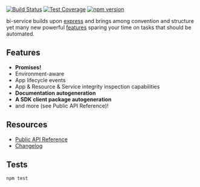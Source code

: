 [![Build Status](https://travis-ci.org/BohemiaInteractive/bi-service.svg?branch=master)](https://travis-ci.org/BohemiaInteractive/bi-service)  [![Test Coverage](https://codeclimate.com/github/BohemiaInteractive/bi-service/badges/coverage.svg)](https://codeclimate.com/github/BohemiaInteractive/bi-service/coverage) [![npm version](https://badge.fury.io/js/bi-service.svg)](https://www.npmjs.com/package/bi-service)  

bi-service builds upon [express](http://expressjs.com/) and brings among convention and structure yet many new powerful [features](https://github.com/BohemiaInteractive/bi-service#Features) sparing your time on tasks that should be automated.

Features
-------------------
* **Promises!**
* Environment-aware
* App lifecycle events
* App & Resource & Service integrity inspection capabilities
* **Documentation autogeneration**
* **A SDK client package autogeneration**
* and more (see Public API Reference)!

Resources
-------------------
* [Public API Reference](https://bohemiainteractive.github.io/bi-service/)
* [Changelog](./CHANGELOG.md)

Tests
-------------------

`npm test`

